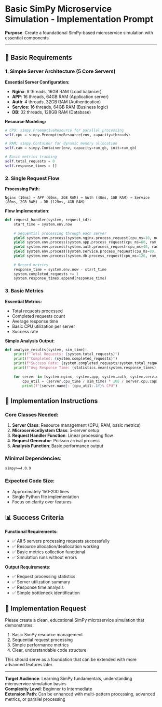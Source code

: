 # Basic SimPy Microservice Simulation - Implementation Prompt

**Purpose**: Create a foundational SimPy-based microservice simulation with essential components

---

## 🎯 Basic Requirements

### 1. Simple Server Architecture (5 Core Servers)

**Essential Server Configuration:**
- **Nginx**: 8 threads, 16GB RAM (Load balancer)
- **APP**: 16 threads, 64GB RAM (Application server)
- **Auth**: 4 threads, 32GB RAM (Authentication)
- **Service**: 16 threads, 64GB RAM (Business logic)
- **DB**: 32 threads, 128GB RAM (Database)

**Resource Modeling:**
```python
# CPU: simpy.PreemptiveResource for parallel processing
self.cpu = simpy.PreemptiveResource(env, capacity=threads)

# RAM: simpy.Container for dynamic memory allocation
self.ram = simpy.Container(env, capacity=ram_gb, init=ram_gb)

# Basic metrics tracking
self.total_requests = 0
self.response_times = []
```

### 2. Single Request Flow

**Processing Path:**
```
Nginx (10ms) → APP (60ms, 2GB RAM) → Auth (40ms, 1GB RAM) → Service (80ms, 2GB RAM) → DB (120ms, 4GB RAM)
```

**Flow Implementation:**
```python
def request_handler(system, request_id):
    start_time = system.env.now
    
    # Sequential processing through each server
    yield system.env.process(system.nginx.process_request(cpu_ms=10, net_mb=1))
    yield system.env.process(system.app.process_request(cpu_ms=60, ram_gb=2))
    yield system.env.process(system.auth.process_request(cpu_ms=40, ram_gb=1))
    yield system.env.process(system.service.process_request(cpu_ms=80, ram_gb=2))
    yield system.env.process(system.db.process_request(cpu_ms=120, ram_gb=4))
    
    # Record metrics
    response_time = system.env.now - start_time
    system.completed_requests += 1
    system.response_times.append(response_time)
```

### 3. Basic Metrics

**Essential Metrics:**
- Total requests processed
- Completed requests count
- Average response time
- Basic CPU utilization per server
- Success rate

**Simple Analysis Output:**
```python
def analyze_results(system, sim_time):
    print(f"Total Requests: {system.total_requests}")
    print(f"Completed: {system.completed_requests}")
    print(f"Success Rate: {system.completed_requests/system.total_requests*100:.1f}%")
    print(f"Avg Response Time: {statistics.mean(system.response_times):.3f}s")
    
    for server in [system.nginx, system.app, system.auth, system.service, system.db]:
        cpu_util = (server.cpu_time / sim_time) * 100 / server.cpu.capacity
        print(f"{server.name}: {cpu_util:.1f}% CPU")
```

## 🚀 Implementation Instructions

### Core Classes Needed:
1. **Server Class**: Resource management (CPU, RAM, basic metrics)
2. **MicroserviceSystem Class**: 5-server setup
3. **Request Handler Function**: Linear processing flow
4. **Request Generator**: Poisson arrival process
5. **Analysis Function**: Basic performance output

### Minimal Dependencies:
```txt
simpy>=4.0.0
```

### Expected Code Size:
- Approximately 150-200 lines
- Single Python file implementation
- Focus on clarity over features

## 📊 Success Criteria

**Functional Requirements:**
- ✅ All 5 servers processing requests successfully
- ✅ Resource allocation/deallocation working
- ✅ Basic metrics collection functional
- ✅ Simulation runs without errors

**Output Requirements:**
- ✅ Request processing statistics
- ✅ Server utilization summary
- ✅ Response time analysis
- ✅ Simple bottleneck identification

## 🎯 Implementation Request

Please create a clean, educational SimPy microservice simulation that demonstrates:
1. Basic SimPy resource management
2. Sequential request processing
3. Simple performance metrics
4. Clear, understandable code structure

This should serve as a foundation that can be extended with more advanced features later.

---

**Target Audience**: Learning SimPy fundamentals, understanding microservice simulation basics  
**Complexity Level**: Beginner to Intermediate  
**Extension Path**: Can be enhanced with multi-pattern processing, advanced metrics, or parallel processing